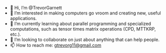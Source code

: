 - 👋 Hi, I’m @TrevorGarnett
- 👀 I’m interested in making computers go vroom and creating new, useful applications.
- 🌱 I’m currently learning about parallel programming and specialized computations, such as tensor times matrix operations (CPD, MTTKRP, etc.).
- 💞️ I’m looking to collaborate on just about anything that can help people.
- 📫 How to reach me: gtrevorg11@gmail.com

<!---
TrevorGarnett/TrevorGarnett is a ✨ special ✨ repository because its `README.md` (this file) appears on your GitHub profile.
You can click the Preview link to take a look at your changes.
--->

